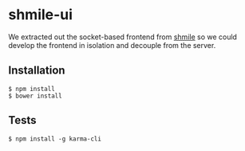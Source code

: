 shmile-ui
=========

We extracted out the socket-based frontend from
[shmile](https://github.com/porkbuns/shmile) so we could develop the
frontend in isolation and decouple from the server.

## Installation

    $ npm install
    $ bower install

## Tests

    $ npm install -g karma-cli

